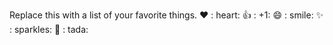Replace this with a list of your favorite things.
❤️	: heart:
👍	: +1:
😄	: smile:
✨	: sparkles:
🎉	: tada:
